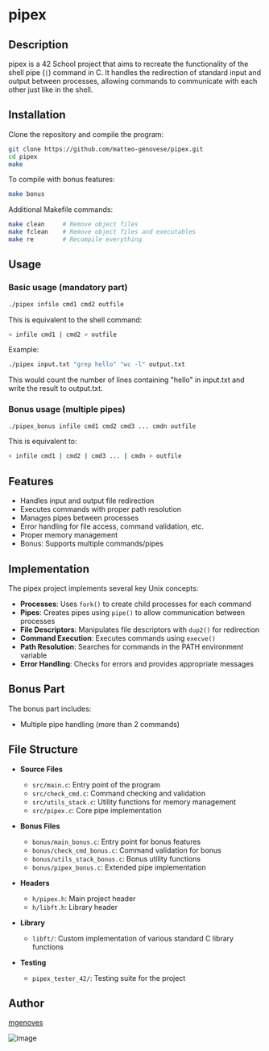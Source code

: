 # pipex

## Description
pipex is a 42 School project that aims to recreate the functionality of the shell pipe (`|`) command in C. It handles the redirection of standard input and output between processes, allowing commands to communicate with each other just like in the shell.

## Installation

Clone the repository and compile the program:

```bash
git clone https://github.com/matteo-genovese/pipex.git
cd pipex
make
```

To compile with bonus features:
```bash
make bonus
```

Additional Makefile commands:
```bash
make clean     # Remove object files
make fclean    # Remove object files and executables
make re        # Recompile everything
```

## Usage

### Basic usage (mandatory part)
```bash
./pipex infile cmd1 cmd2 outfile
```

This is equivalent to the shell command:
```bash
< infile cmd1 | cmd2 > outfile
```

Example:
```bash
./pipex input.txt "grep hello" "wc -l" output.txt
```
This would count the number of lines containing "hello" in input.txt and write the result to output.txt.

### Bonus usage (multiple pipes)
```bash
./pipex_bonus infile cmd1 cmd2 cmd3 ... cmdn outfile
```

This is equivalent to:
```bash
< infile cmd1 | cmd2 | cmd3 ... | cmdn > outfile
```

## Features

- Handles input and output file redirection
- Executes commands with proper path resolution
- Manages pipes between processes
- Error handling for file access, command validation, etc.
- Proper memory management
- Bonus: Supports multiple commands/pipes

## Implementation

The pipex project implements several key Unix concepts:

- **Processes**: Uses `fork()` to create child processes for each command
- **Pipes**: Creates pipes using `pipe()` to allow communication between processes
- **File Descriptors**: Manipulates file descriptors with `dup2()` for redirection
- **Command Execution**: Executes commands using `execve()`
- **Path Resolution**: Searches for commands in the PATH environment variable
- **Error Handling**: Checks for errors and provides appropriate messages

## Bonus Part

The bonus part includes:
- Multiple pipe handling (more than 2 commands)

## File Structure

- **Source Files**
  - `src/main.c`: Entry point of the program
  - `src/check_cmd.c`: Command checking and validation
  - `src/utils_stack.c`: Utility functions for memory management
  - `src/pipex.c`: Core pipe implementation

- **Bonus Files**
  - `bonus/main_bonus.c`: Entry point for bonus features
  - `bonus/check_cmd_bonus.c`: Command validation for bonus
  - `bonus/utils_stack_bonus.c`: Bonus utility functions
  - `bonus/pipex_bonus.c`: Extended pipe implementation

- **Headers**
  - `h/pipex.h`: Main project header
  - `h/libft.h`: Library header

- **Library**
  - `libft/`: Custom implementation of various standard C library functions

- **Testing**
  - `pipex_tester_42/`: Testing suite for the project

## Author
[mgenoves](https://profile-v3.intra.42.fr/users/mgenoves)

![image](https://github.com/user-attachments/assets/753ba04e-51ad-42d6-b433-01880902c627)
